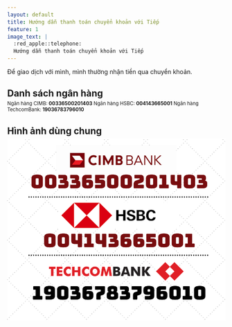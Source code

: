 ```yaml
---
layout: default
title: Hướng dẫn thanh toán chuyển khoản với Tiếp
feature: 1
image_text: |
  :red_apple::telephone:
  Hướng dẫn thanh toán chuyển khoản với Tiếp
---
```


Để giao dịch với mình, mình thường nhận tiền qua chuyển khoản.

## Danh sách ngân hàng

Ngân hàng CIMB: 
**00336500201403**
Ngân hàng HSBC: 
**004143665001**
Ngân hàng TechcomBank: 
**19036783796010**


## Hình ảnh dùng chung


![Danh sách ngân hàng Tiếp dùng](/images/tiep/nganhang.png)

<style>
  h2 + p { margin-top: -1.2em; font-size: .8em; }
  article ul { list-style: square; }
</style>
